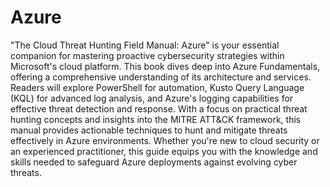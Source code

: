 # Azure

"The Cloud Threat Hunting Field Manual: Azure" is your essential companion for mastering proactive cybersecurity strategies within Microsoft's cloud platform. This book dives deep into Azure Fundamentals, offering a comprehensive understanding of its architecture and services. Readers will explore PowerShell for automation, Kusto Query Language (KQL) for advanced log analysis, and Azure's logging capabilities for effective threat detection and response. With a focus on practical threat hunting concepts and insights into the MITRE ATT\&CK framework, this manual provides actionable techniques to hunt and mitigate threats effectively in Azure environments. Whether you're new to cloud security or an experienced practitioner, this guide equips you with the knowledge and skills needed to safeguard Azure deployments against evolving cyber threats.
